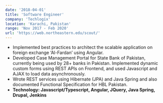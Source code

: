 ```yaml
---
date: '2018-04-01'
title: 'Software Engineer'
company: 'Techlogix'
location: 'Karachi, Pakistan'
range: 'Nov 2017 - Feb 2020'
url: 'https://web.northeastern.edu/scout/'
---
```


- Implemented best practices to architect the scalable application on foreign exchange ‘Al-Fardan’ using Angular.
- Developed Case Management Portal for State Bank of Pakistan, currently being used by 28+ banks in Pakistan. Implemented
dynamic custom forms using REST APIs on Frontend, and used Javascript and AJAX to load data asynchronously.
- Wrote REST services using Hibernate (JPA) and Java Spring and also documented Functional Specification for HBL Pakistan.
- **Technology: Javascript/Typescript, Angular, JQuery, Java Spring, Drupal, Jenkins**